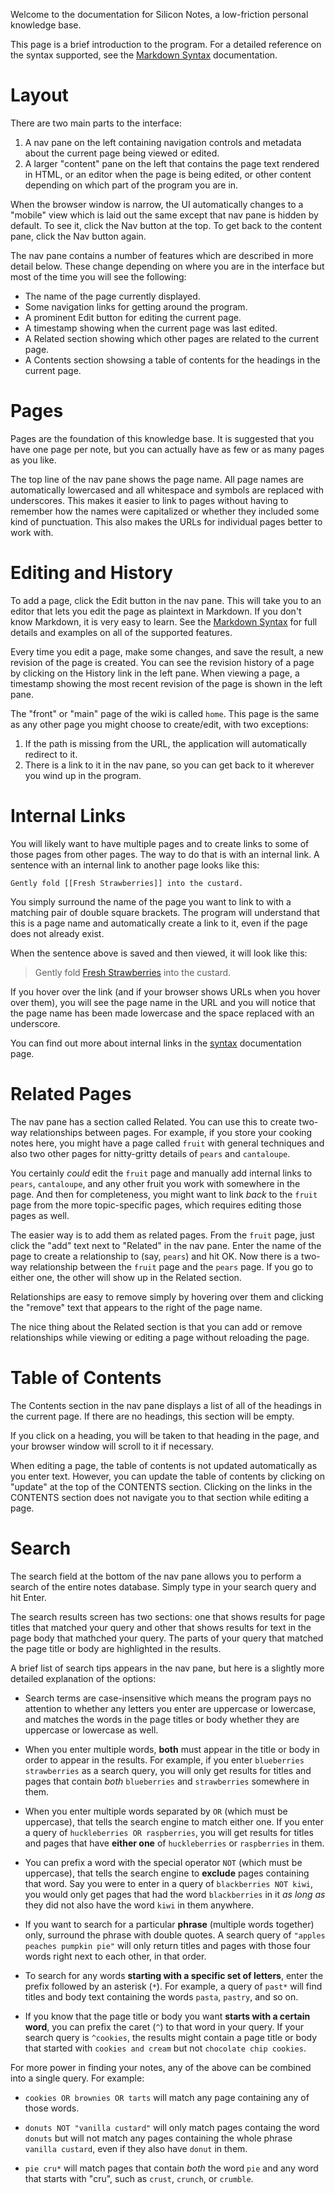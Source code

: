 Welcome to the documentation for Silicon Notes, a low-friction personal
knowledge base.

This page is a brief introduction to the program. For a detailed reference on
the syntax supported, see the [Markdown Syntax](/docs/syntax) documentation.

# Layout

There are two main parts to the interface:

1. A nav pane on the left containing navigation controls and metadata about the current page being viewed or edited.
2. A larger "content" pane on the left that contains the page text rendered in HTML, or an editor when the page is being edited, or other content depending on which part of the program you are in.

When the browser window is narrow, the UI automatically changes to a "mobile"
view which is laid out the same except that nav pane is hidden by default. To
see it, click the Nav button at the top. To get back to the content pane,
click the Nav button again.

The nav pane contains a number of features which are described in more detail
below. These change depending on where you are in the interface but most of the
time you will see the following:

* The name of the page currently displayed.
* Some navigation links for getting around the program.
* A prominent Edit button for editing the current page.
* A timestamp showing when the current page was last edited.
* A Related section showing which other pages are related to the current page.
* A Contents section showsing a table of contents for the headings in the current page.

# Pages

Pages are the foundation of this knowledge base. It is suggested that you
have one page per note, but you can actually have as few or as many pages as
you like.

The top line of the nav pane shows the page name. All page names are
automatically lowercased and all whitespace and symbols are replaced with
underscores. This makes it easier to link to pages without having to remember
how the names were capitalized or whether they included some kind of
punctuation. This also makes the URLs for individual pages better to work with.

# Editing and History

To add a page, click the Edit button in the nav pane. This will take you to
an editor that lets you edit the page as plaintext in Markdown. If you don't
know Markdown, it is very easy to learn. See the [Markdown
Syntax](/docs/syntax) for full details and examples on all of the supported
features.

Every time you edit a page, make some changes, and save the result, a new
revision of the page is created. You can see the revision history of a page
by clicking on the History link in the left pane. When viewing a page, a
timestamp showing the most recent revision of the page is shown in the left
pane.

The "front" or "main" page of the wiki is called `home`. This page is the same
as any other page you might choose to create/edit, with two exceptions:

1. If the path is missing from the URL, the application will automatically redirect to it.
2. There is a link to it in the nav pane, so you can get back to it wherever you wind up in the program.

# Internal Links

You will likely want to have multiple pages and to create links to some of
those pages from other pages. The way to do that is with an internal link.
A sentence with an internal link to another page looks like this:

```
Gently fold [[Fresh Strawberries]] into the custard.
```

You simply surround the name of the page you want to link to with a matching
pair of double square brackets. The program will understand that this is a page
name and automatically create a link to it, even if the page does not already
exist.

When the sentence above is saved and then viewed, it will look like this:

> Gently fold [Fresh Strawberries](/view/fresh_strawberries) into the custard.

If you hover over the link (and if your browser shows URLs when you hover over
them), you will see the page name in the URL and you will notice that the page
name has been made lowercase and the space replaced with an underscore.

You can find out more about internal links in the [syntax](/docs/syntax)
documentation page.

# Related Pages

The nav pane has a section called Related. You can use this to create two-way
relationships between pages. For example, if you store your cooking notes here,
you might have a page called `fruit` with general techniques and also two
other pages for nitty-gritty details of `pears` and `cantaloupe`.

You certainly _could_ edit the `fruit` page and manually add internal links
to `pears`, `cantaloupe`, and any other fruit you work with somewhere in the
page. And then for completeness, you might want to link _back_ to the `fruit`
page from the more topic-specific pages, which requires editing those pages as
well.

The easier way is to add them as related pages. From the `fruit` page, just
click the "add" text next to "Related" in the nav pane. Enter the name of the
page to create a relationship to (say, `pears`) and hit OK. Now there is a
two-way relationship between the `fruit` page and the `pears` page. If you go
to either one, the other will show up in the Related section.

Relationships are easy to remove simply by hovering over them and clicking the
"remove" text that appears to the right of the page name.

The nice thing about the Related section is that you can add or remove
relationships while viewing or editing a page without reloading the page.

# Table of Contents

The Contents section in the nav pane displays a list of all of the headings in
the current page. If there are no headings, this section will be empty.

If you click on a heading, you will be taken to that heading in the page, and
your browser window will scroll to it if necessary.

When editing a page, the table of contents is not updated automatically as you
enter text. However, you can update the table of contents by clicking on
"update" at the top of the CONTENTS section. Clicking on the links in the
CONTENTS section does not navigate you to that section while editing a page.

# Search

The search field at the bottom of the nav pane allows you to perform a search
of the entire notes database. Simply type in your search query and hit Enter.

The search results screen has two sections: one that shows results for page
titles that matched your query and other that shows results for text in the
page body that mathched your query. The parts of your query that matched the
page title or body are highlighted in the results.

A brief list of search tips appears in the nav pane, but here is a slightly
more detailed explanation of the options:

* Search terms are case-insensitive which means the program pays no attention to whether any letters you enter are uppercase or lowercase, and matches the words in the page titles or body whether they are uppercase or lowercase as well.

* When you enter multiple words, **both** must appear in the title or body in order to appear in the results. For example, if you enter `blueberries strawberries` as a search query, you will only get results for titles and pages that contain _both_ `blueberries` and `strawberries` somewhere in them.

* When you enter multiple words separated by `OR` (which must be uppercase), that tells the search engine to match either one. If you enter a query of `huckleberries OR raspberries`, you will get results for titles and pages that have **either one** of `huckleberries` or `raspberries` in them.

* You can prefix a word with the special operator `NOT` (which must be uppercase), that tells the search engine to **exclude** pages containing that word. Say you were to enter in a query of `blackberries NOT kiwi`, you would only get pages that had the word `blackberries` in it _as long as_ they did not also have the word `kiwi` in them anywhere.

* If you want to search for a particular **phrase** (multiple words together) only, surround the phrase with double quotes. A search query of `"apples peaches pumpkin pie"` will only return titles and pages with those four words right next to each other, in that order.

* To search for any words **starting with a specific set of letters**, enter the prefix followed by an asterisk (`*`). For example, a query of `past*` will find titles and body text containing the words `pasta`, `pastry`, and so on.

* If you know that the page title or body you want **starts with a certain word**, you can prefix the caret (`^`) to that word in your query. If your search query is `^cookies`, the results might contain a page title or body that started with `cookies and cream` but not `chocolate chip cookies`.

For more power in finding your notes, any of the above can be combined into a
single query. For example:

* `cookies OR brownies OR tarts` will match any page containing any of those words.

* `donuts NOT "vanilla custard"` will only match pages containg the word `donuts` but will not match any pages containing the whole phrase `vanilla custard`, even if they also have `donut` in them.

* `pie cru*` will match pages that contain _both_ the word `pie` and any word that starts with "cru", such as `crust`, `crunch`, or `crumble`.
